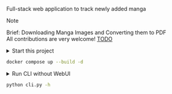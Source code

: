 Full-stack web application to track newly added manga

> [!NOTE]
> Brief: Downloading Manga Images and Converting them to PDF<br />
> All contributions are very welcome! [TODO](./_data/readme/TODO.md)

<details>
<summary>Start this project</summary>
<pre>
docker -v   # Docker version 27.5.1, build 9f9e405
python -V   # Python 3.12.3
</pre>
</details>

```bash
docker compose up --build -d
```

<details>
<summary>Run CLI without WebUI</summary>
<pre>
cd backend
python3 -m venv .venv
source .venv/bin/activate
pip install -r requirements.txt
</pre>
</details>

```bash
python cli.py -h
```
